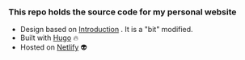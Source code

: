 ### This repo holds the source code for my personal website

- Design based on [Introduction](https://github.com/hivickylai/hugo-theme-introduction) . It is a "bit" modified.
- Built with [Hugo](https://gohugo.io/) 🔥
- Hosted on [Netlify](https://www.netlify.com/) 👽
